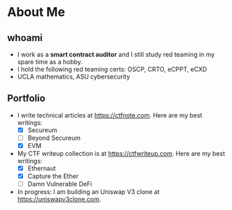 # About Me

## whoami

- I work as a **smart contract auditor** and I still study red teaming in my spare time as a hobby.
- I hold the following red teaming certs: OSCP, CRTO, eCPPT, eCXD
- UCLA mathematics, ASU cybersecurity

## Portfolio

- I write technical articles at https://ctfnote.com. Here are my best writings:
  - [x] Secureum
  - [ ] Beyond Secureum
  - [x] EVM
- My CTF writeup collection is at https://ctfwriteup.com. Here are my best writings:
  - [x] Ethernaut
  - [x] Capture the Ether
  - [ ] Damn Vulnerable DeFi
- In progress: I am building an Uniswap V3 clone at https://uniswapv3clone.com.
